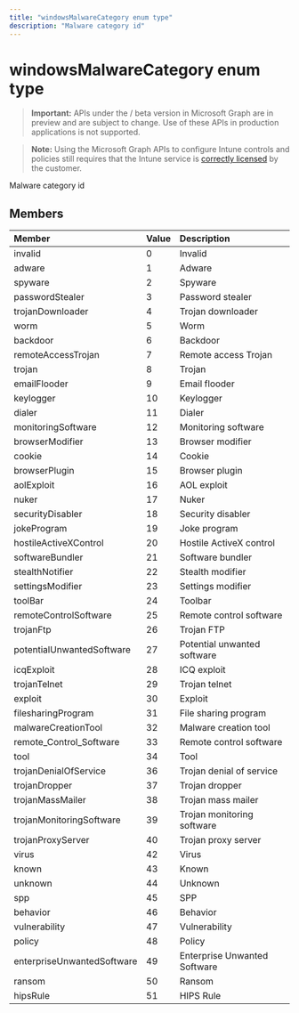 ---title: "windowsMalwareCategory enum type"description: "Malware category id"---# windowsMalwareCategory enum type

> **Important:** APIs under the / beta version in Microsoft Graph are in preview and are subject to change. Use of these APIs in production applications is not supported.

> **Note:** Using the Microsoft Graph APIs to configure Intune controls and policies still requires that the Intune service is [correctly licensed](https://go.microsoft.com/fwlink/?linkid=839381) by the customer.

Malware category id
## Members
|Member|Value|Description|
|:---|:---|:---|
|invalid|0|Invalid|
|adware|1|Adware|
|spyware|2|Spyware|
|passwordStealer|3|Password stealer|
|trojanDownloader|4|Trojan downloader|
|worm|5|Worm|
|backdoor|6|Backdoor|
|remoteAccessTrojan|7|Remote access Trojan|
|trojan|8|Trojan|
|emailFlooder|9|Email flooder|
|keylogger|10|Keylogger|
|dialer|11|Dialer|
|monitoringSoftware|12|Monitoring software|
|browserModifier|13|Browser modifier|
|cookie|14|Cookie|
|browserPlugin|15|Browser plugin|
|aolExploit|16|AOL exploit|
|nuker|17|Nuker|
|securityDisabler|18|Security disabler|
|jokeProgram|19|Joke program|
|hostileActiveXControl|20|Hostile ActiveX control|
|softwareBundler|21|Software bundler|
|stealthNotifier|22|Stealth modifier|
|settingsModifier|23|Settings modifier|
|toolBar|24|Toolbar|
|remoteControlSoftware|25|Remote control software|
|trojanFtp|26|Trojan FTP|
|potentialUnwantedSoftware|27|Potential unwanted software|
|icqExploit|28|ICQ exploit|
|trojanTelnet|29|Trojan telnet|
|exploit|30|Exploit|
|filesharingProgram|31|File sharing program|
|malwareCreationTool|32|Malware creation tool|
|remote_Control_Software|33|Remote control software|
|tool|34|Tool|
|trojanDenialOfService|36|Trojan denial of service|
|trojanDropper|37|Trojan dropper|
|trojanMassMailer|38|Trojan mass mailer|
|trojanMonitoringSoftware|39|Trojan monitoring software|
|trojanProxyServer|40|Trojan proxy server|
|virus|42|Virus|
|known|43|Known|
|unknown|44|Unknown|
|spp|45|SPP|
|behavior|46|Behavior|
|vulnerability|47|Vulnerability|
|policy|48|Policy|
|enterpriseUnwantedSoftware|49|Enterprise Unwanted Software|
|ransom|50|Ransom|
|hipsRule|51|HIPS Rule|





